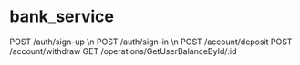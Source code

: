 # bank_service

POST   /auth/sign-up \n
POST   /auth/sign-in \n
POST   /account/deposit
POST   /account/withdraw
GET    /operations/GetUserBalanceById/:id
